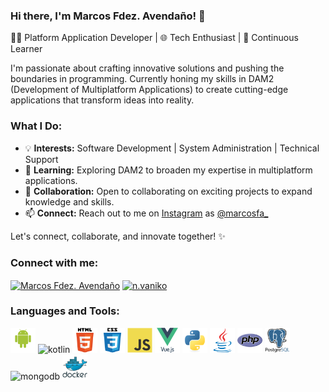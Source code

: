 ### Hi there, I'm Marcos Fdez. Avendaño! 👋

👨‍💻 Platform Application Developer | 🌐 Tech Enthusiast | 🚀 Continuous Learner

I'm passionate about crafting innovative solutions and pushing the boundaries in programming. Currently honing my skills in DAM2 (Development of Multiplatform Applications) to create cutting-edge applications that transform ideas into reality.

### What I Do:

- 💡 **Interests:** Software Development | System Administration | Technical Support
- 🌱 **Learning:** Exploring DAM2 to broaden my expertise in multiplatform applications.
- 🤝 **Collaboration:** Open to collaborating on exciting projects to expand knowledge and skills.
- 📫 **Connect:** Reach out to me on [Instagram](https://www.instagram.com/marcosfa_) as [@marcosfa_](https://www.instagram.com/marcosfa_)

Let's connect, collaborate, and innovate together! ✨

<h3 align="left">Connect with me:</h3>
<p align="left">
<a href="https://www.linkedin.com/in/marcos-fernández-avendaño-2031a41b6/" target="blank"><img align="center" src="https://raw.githubusercontent.com/rahuldkjain/github-profile-readme-generator/master/src/images/icons/Social/linked-in-alt.svg" alt="Marcos Fdez. Avendaño" height="30" width="40" /></a>
<a href="https://www.instagram.com/marcosfa_/" target="blank"><img align="center" src="https://raw.githubusercontent.com/rahuldkjain/github-profile-readme-generator/master/src/images/icons/Social/instagram.svg" alt="n.vaniko" height="30" width="40" /></a>
</p>

<h3 align="left">Languages and Tools:</h3>
<p align="left">
  <img src="https://raw.githubusercontent.com/devicons/devicon/master/icons/android/android-original-wordmark.svg" alt="android" width="40" height="40"/>
  <img src="https://www.vectorlogo.zone/logos/kotlinlang/kotlinlang-icon.svg" alt="kotlin" width="40" height="40"/>
  <img src="https://raw.githubusercontent.com/devicons/devicon/master/icons/html5/html5-original-wordmark.svg" alt="html5" width="40" height="40"/>
  <img src="https://raw.githubusercontent.com/devicons/devicon/master/icons/css3/css3-original-wordmark.svg" alt="css3" width="40" height="40"/>
  <img src="https://raw.githubusercontent.com/devicons/devicon/master/icons/javascript/javascript-original.svg" alt="javascript" width="40" height="40"/>
  <img src="https://raw.githubusercontent.com/devicons/devicon/master/icons/vuejs/vuejs-original-wordmark.svg" alt="vuejs" width="40" height="40"/>
  <img src="https://raw.githubusercontent.com/devicons/devicon/master/icons/python/python-original.svg" alt="python" width="40" height="40"/>
  <img src="https://raw.githubusercontent.com/devicons/devicon/master/icons/java/java-original.svg" alt="java" width="40" height="40"/>
  <img src="https://raw.githubusercontent.com/devicons/devicon/master/icons/php/php-original.svg" alt="php" width="40" height="40"/>
  <img src="https://raw.githubusercontent.com/devicons/devicon/master/icons/postgresql/postgresql-original-wordmark.svg" alt="postgresql" width="40" height="40"/>
  <img src="https://www.vectorlogo.zone/logos/mongodb/mongodb-icon.svg" alt="mongodb" width="40" height="40"/>
  <img src="https://raw.githubusercontent.com/devicons/devicon/master/icons/docker/docker-original-wordmark.svg" alt="docker" width="40" height="40"/>

</p>




